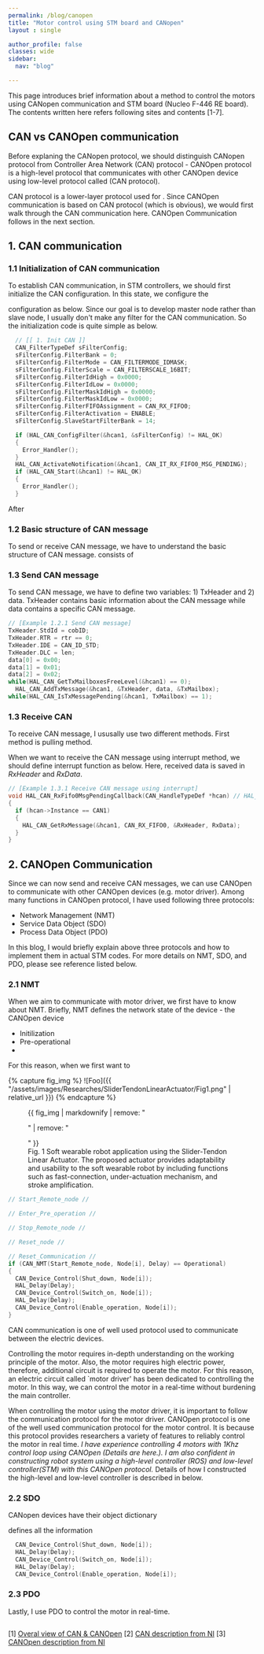 ```yaml
---
permalink: /blog/canopen
title: "Motor control using STM board and CANopen"
layout : single

author_profile: false
classes: wide
sidebar:
  nav: "blog"

---
```

This page introduces brief information about a method to control the motors using CANopen communication and STM board (Nucleo F-446 RE board). The contents written here refers following sites and contents [1-7].

## CAN vs CANOpen communication
Before explaning the CANopen protocol, we should distinguish CANopen protocol from Controller Area Network (CAN) protocol - CANOpen protocol is a high-level protocol that communicates with other CANOpen device using low-level protocol called (CAN protocol).

CAN protocol is a lower-layer protocol used for . Since CANOpen communication is based on CAN protocol (which is obvious), we would first walk through the CAN communication here. CANOpen Communication follows in the next section.

## 1. CAN communication
### 1.1 Initialization of CAN communication
To establish CAN communication, in STM controllers, we should first initialize the CAN configuration. In this state, we configure the 

configuration as below. Since our goal is to develop master node rather than slave node, I usually don't make any filter for the CAN communication. So the initialization code is quite simple as below. 

```c
  // [[ 1. Init CAN ]]
  CAN_FilterTypeDef sFilterConfig;
  sFilterConfig.FilterBank = 0;
  sFilterConfig.FilterMode = CAN_FILTERMODE_IDMASK;
  sFilterConfig.FilterScale = CAN_FILTERSCALE_16BIT;
  sFilterConfig.FilterIdHigh = 0x0000;
  sFilterConfig.FilterIdLow = 0x0000;
  sFilterConfig.FilterMaskIdHigh = 0x0000;
  sFilterConfig.FilterMaskIdLow = 0x0000;
  sFilterConfig.FilterFIFOAssignment = CAN_RX_FIFO0;
  sFilterConfig.FilterActivation = ENABLE;
  sFilterConfig.SlaveStartFilterBank = 14;

  if (HAL_CAN_ConfigFilter(&hcan1, &sFilterConfig) != HAL_OK)
  {
    Error_Handler();
  }
  HAL_CAN_ActivateNotification(&hcan1, CAN_IT_RX_FIFO0_MSG_PENDING);
  if (HAL_CAN_Start(&hcan1) != HAL_OK)
  {
    Error_Handler();
  }
```

After 
### 1.2 Basic structure of CAN message

To send or receive CAN message, we have to understand the basic structure of CAN message.  consists of 

### 1.3 Send CAN message
To send CAN message, we have to define two variables: 1) TxHeader and 2) data. TxHeader contains basic information about the CAN message while data contains a specific CAN message. 


```c
// [Example 1.2.1 Send CAN message]
TxHeader.StdId = cobID;
TxHeader.RTR = rtr == 0;
TxHeader.IDE = CAN_ID_STD;
TxHeader.DLC = len;
data[0] = 0x00;
data[1] = 0x01;
data[2] = 0x02;
while(HAL_CAN_GetTxMailboxesFreeLevel(&hcan1) == 0);
  HAL_CAN_AddTxMessage(&hcan1, &TxHeader, data, &TxMailbox);
while(HAL_CAN_IsTxMessagePending(&hcan1, TxMailbox) == 1);
```

### 1.3 Receive CAN

To receive CAN message, I ususally use two different methods. First method is pulling method. 

When we want to receive the CAN message using interrupt method, we should define interrupt function as below. Here, received data is saved in *RxHeader* and *RxData*. 

```c
// [Example 1.3.1 Receive CAN message using interrupt]
void HAL_CAN_RxFifo0MsgPendingCallback(CAN_HandleTypeDef *hcan) // HAL_Can interrupt
{
  if (hcan->Instance == CAN1)
  {
    HAL_CAN_GetRxMessage(&hcan1, CAN_RX_FIFO0, &RxHeader, RxData);
  }
}
```


## 2. CANOpen Communication

Since we can now send and receive CAN messages, we can use CANOpen to communicate with other CANOpen devices (e.g. motor driver). Among many functions in CANOpen protocol, I have used following three protocols:
 - Network Management (NMT)
 - Service Data Object (SDO)
 - Process Data Object (PDO)

In this blog, I would briefly explain above three protocols and how to implement them in actual STM codes. For more details on NMT, SDO, and PDO, please see reference listed below.

### 2.1 NMT
When we aim to communicate with motor driver, we first have to know about NMT. Briefly, NMT defines the network state of the device - the CANOpen device 

- Initilization
- Pre-operational
- 

For this reason, when we first want to 

{% capture fig_img %}
![Foo]({{ "/assets/images/Researches/SliderTendonLinearActuator/Fig1.png" | relative_url }})
{% endcapture %}

<figure>
  {{ fig_img | markdownify | remove: "<p>" | remove: "</p>" }}
  <figcaption>Fig. 1 Soft wearable robot application using the Slider-Tendon Linear Actuator. The proposed actuator provides adaptability and usability to the soft wearable robot by including functions such as fast-connection, under-actuation mechanism, and stroke amplification.</figcaption>
</figure>

```c
// Start_Remote_node //

// Enter_Pre_operation // 

// Stop_Remote_node //

// Reset_node //

// Reset_Communication //
if (CAN_NMT(Start_Remote_node, Node[i], Delay) == Operational)
{
  CAN_Device_Control(Shut_down, Node[i]);
  HAL_Delay(Delay);
  CAN_Device_Control(Switch_on, Node[i]);
  HAL_Delay(Delay);
  CAN_Device_Control(Enable_operation, Node[i]);
}

```

CAN communication is one of well used protocol used to communicate between the electric devices. 

Controlling the motor requires in-depth understanding on the working principle of the motor. Also, the motor requires high electric power, therefore, additional circuit is required to operate the motor. For this reason, an electric circuit called `motor driver' has been dedicated to controlling the motor. In this way, we can control the motor in a real-time without burdening the main controller. 

When controlling the motor using the motor driver, it is important to follow the communication protocol for the motor driver. CANOpen protocol is one of the well used communication protocol for the motor control. It is because this protocol provides researchers a variety of features to reliably control the motor in real time. *I have experience controlling 4 motors with 1Khz control loop using CANOpen (Details are here.). I am also confident in constructing robot system using a high-level controller (ROS) and low-level controller(STM) with this CANOpen protocol.* Details of how I constructed the high-level and low-level controller is described in below.

### 2.2 SDO
CANopen devices have their object dictionary 

defines all the information 

```c 
  CAN_Device_Control(Shut_down, Node[i]);
  HAL_Delay(Delay);
  CAN_Device_Control(Switch_on, Node[i]);
  HAL_Delay(Delay);
  CAN_Device_Control(Enable_operation, Node[i]);
```

### 2.3 PDO
Lastly, I use PDO to control the motor in real-time. 

```c

```

[1] [Overal view of CAN & CANOpen][CAN_cia] 
[2] [CAN description from NI][CAN_NI] 
[3] [CANOpen description from NI][CANOpen_NI]

[CAN_cia]: https://www.can-cia.org
[CAN_NI]: https://www.ni.com/en-us/innovations/white-papers/06/
[CANOpen_NI]: https://www.ni.com/en-us/innovations/white-papers/13/the-basics-of-canopen.html